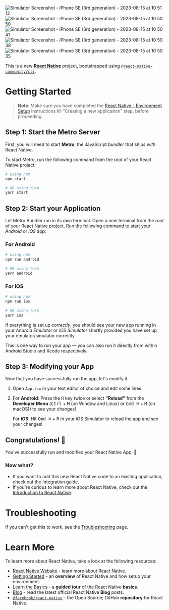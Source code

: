 
![Simulator Screenshot - iPhone SE (3rd generation) - 2023-08-15 at 10 51 12](https://github.com/michaelmak0904/PassMaker-Mobile/assets/45162785/df2f3207-1838-4a0a-9022-410dc349b139)
![Simulator Screenshot - iPhone SE (3rd generation) - 2023-08-15 at 10 50 50](https://github.com/michaelmak0904/PassMaker-Mobile/assets/45162785/bba7e051-678b-41b6-a5ce-0eac0aea5b9e)
![Simulator Screenshot - iPhone SE (3rd generation) - 2023-08-15 at 10 50 41](https://github.com/michaelmak0904/PassMaker-Mobile/assets/45162785/b690141b-929d-4b34-9d55-d8111a2acf9a)
![Simulator Screenshot - iPhone SE (3rd generation) - 2023-08-15 at 10 50 38](https://github.com/michaelmak0904/PassMaker-Mobile/assets/45162785/241ce596-db39-47d0-af7d-4205b0fb9cb1)
![Simulator Screenshot - iPhone SE (3rd generation) - 2023-08-15 at 10 50 35](https://github.com/michaelmak0904/PassMaker-Mobile/assets/45162785/962d4213-0d07-49fc-be56-10e49a2b5b49)


This is a new [**React Native**](https://reactnative.dev) project, bootstrapped using [`@react-native-community/cli`](https://github.com/react-native-community/cli).

# Getting Started

>**Note**: Make sure you have completed the [React Native - Environment Setup](https://reactnative.dev/docs/environment-setup) instructions till "Creating a new application" step, before proceeding.

## Step 1: Start the Metro Server

First, you will need to start **Metro**, the JavaScript _bundler_ that ships _with_ React Native.

To start Metro, run the following command from the _root_ of your React Native project:

```bash
# using npm
npm start

# OR using Yarn
yarn start
```

## Step 2: Start your Application

Let Metro Bundler run in its _own_ terminal. Open a _new_ terminal from the _root_ of your React Native project. Run the following command to start your _Android_ or _iOS_ app:

### For Android

```bash
# using npm
npm run android

# OR using Yarn
yarn android
```

### For iOS

```bash
# using npm
npm run ios

# OR using Yarn
yarn ios
```

If everything is set up _correctly_, you should see your new app running in your _Android Emulator_ or _iOS Simulator_ shortly provided you have set up your emulator/simulator correctly.

This is one way to run your app — you can also run it directly from within Android Studio and Xcode respectively.

## Step 3: Modifying your App

Now that you have successfully run the app, let's modify it.

1. Open `App.tsx` in your text editor of choice and edit some lines.
2. For **Android**: Press the <kbd>R</kbd> key twice or select **"Reload"** from the **Developer Menu** (<kbd>Ctrl</kbd> + <kbd>M</kbd> (on Window and Linux) or <kbd>Cmd ⌘</kbd> + <kbd>M</kbd> (on macOS)) to see your changes!

   For **iOS**: Hit <kbd>Cmd ⌘</kbd> + <kbd>R</kbd> in your iOS Simulator to reload the app and see your changes!

## Congratulations! :tada:

You've successfully run and modified your React Native App. :partying_face:

### Now what?

- If you want to add this new React Native code to an existing application, check out the [Integration guide](https://reactnative.dev/docs/integration-with-existing-apps).
- If you're curious to learn more about React Native, check out the [Introduction to React Native](https://reactnative.dev/docs/getting-started).

# Troubleshooting

If you can't get this to work, see the [Troubleshooting](https://reactnative.dev/docs/troubleshooting) page.

# Learn More

To learn more about React Native, take a look at the following resources:

- [React Native Website](https://reactnative.dev) - learn more about React Native.
- [Getting Started](https://reactnative.dev/docs/environment-setup) - an **overview** of React Native and how setup your environment.
- [Learn the Basics](https://reactnative.dev/docs/getting-started) - a **guided tour** of the React Native **basics**.
- [Blog](https://reactnative.dev/blog) - read the latest official React Native **Blog** posts.
- [`@facebook/react-native`](https://github.com/facebook/react-native) - the Open Source; GitHub **repository** for React Native.

